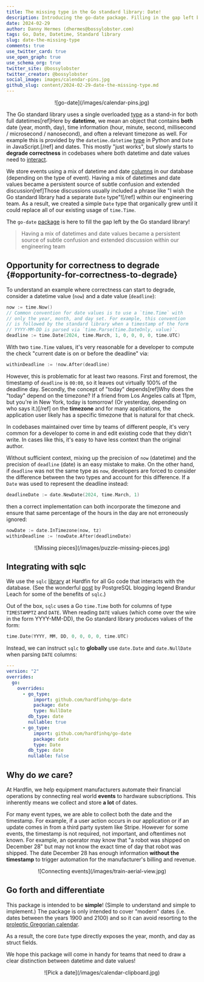 ```yaml
---
title: The missing type in the Go standard library: Date!
description: Introducing the go-date package. Filling in the gap left by the Go standard library.
date: 2024-02-29
author: Danny Hermes (dhermes@bossylobster.com)
tags: Go, Date, Datetime, Standard library
slug: date-the-missing-type
comments: true
use_twitter_card: true
use_open_graph: true
use_schema_org: true
twitter_site: @bossylobster
twitter_creator: @bossylobster
social_image: images/calendar-pins.jpg
github_slug: content/2024-02-29-date-the-missing-type.md
---
```


<div markdown="1" style="text-align: center;">
  ![go-date](/images/calendar-pins.jpg)
</div>

The Go standard library uses a single overloaded [type][1] as a stand-in for
both full datetimes[ref]Here by **datetime**, we mean an object that contains
**both** date (year, month, day), time information (hour, minute, second,
millisecond / microsecond / nanosecond), and often a relevant timezone as well.
For example this is provided by the `datetime.datetime` [type][4] in Python and
`Date` in JavaScript.[/ref] and dates. This mostly "just works", but slowly
starts to **degrade correctness** in codebases where both datetime and date
values need to [interact][2].

We store events using a mix of datetime and date [columns][8] in our database
(depending on the type of event). Having a mix of datetimes and date values
became a persistent source of subtle confusion and extended discussion[ref]Those
discussions usually included a phrase like "I wish the Go standard library had a
separate `Date` type"![/ref] within our engineering team. As a result, we
created a simple `Date` type that organically grew until it could replace all of
our existing usage of `time.Time`.

The `go-date` [package][3] is here to fill the gap left by the Go standard
library!

> Having a mix of datetimes and date values became a persistent source of subtle
> confusion and extended discussion within our engineering team

## Opportunity for correctness to degrade {#opportunity-for-correctness-to-degrade}

To understand an example where correctness can start to degrade, consider
a datetime value (`now`) and a date value (`deadline`):

```go
now := time.Now()
// Common convention for date values is to use a `time.Time` with
// only the year, month, and day set. For example, this convention
// is followed by the standard library when a timestamp of the form
// YYYY-MM-DD is parsed via `time.Parse(time.DateOnly, value)`.
deadline := time.Date(2024, time.March, 1, 0, 0, 0, 0, time.UTC)
```

With two `time.Time` values, it's very reasonable for a developer to
compute the check "current date is on or before the deadline" via:

```go
withinDeadline := !now.After(deadline)
```

However, this is problematic for at least two reasons. First and foremost, the
timestamp of `deadline` is `00:00`, so it leaves out virtually 100% of the
deadline day. Secondly, the concept of "today" depends[ref]Why does the "today"
depend on the timezone? If a friend from Los Angeles calls at 11pm, but you're
in New York, today is tomorrow! (Or yesterday, depending on who says it.)[/ref]
on the **timezone** and for many applications, the application user likely has a
specific timezone that is natural for that check.

In codebases maintained over time by teams of different people, it's very
common for a developer to come in and edit existing code that they didn't
write. In cases like this, it's easy to have less context than the original
author.

Without sufficient context, mixing up the precision of `now` (datetime) and the
precision of `deadline` (date) is an easy mistake to make. On the other hand, if
`deadline` was not the same type as `now`, developers are forced to consider the
difference between the two types and account for this difference. If a `Date`
was used to represent the deadline instead:

```go
deadlineDate := date.NewDate(2024, time.March, 1)
```

then a correct implementation can both incorporate the timezone and ensure
that same percentage of the hours in the day are not erroneously ignored:

```go
nowDate := date.InTimezone(now, tz)
withinDeadline := !nowDate.After(deadlineDate)
```

<div markdown="1" style="text-align: center;">
  ![Missing pieces](/images/puzzle-missing-pieces.jpg)
</div>

## Integrating with sqlc

We use the `sqlc` [library][6] at Hardfin for all Go code that interacts with
the database. (See the wonderful [post][5] by PostgreSQL blogging legend Brandur
Leach for some of the benefits of `sqlc`.)

Out of the box, `sqlc` uses a Go `time.Time` both for columns of type
`TIMESTAMPTZ` and `DATE`. When reading `DATE` values (which come over the
wire in the form YYYY-MM-DD), the Go standard library produces values of the
form:

```go
time.Date(YYYY, MM, DD, 0, 0, 0, 0, time.UTC)
```

Instead, we can instruct `sqlc` to **globally** use `date.Date` and
`date.NullDate` when parsing `DATE` columns:

```yaml
---
version: "2"
overrides:
  go:
    overrides:
      - go_type:
          import: github.com/hardfinhq/go-date
          package: date
          type: NullDate
        db_type: date
        nullable: true
      - go_type:
          import: github.com/hardfinhq/go-date
          package: date
          type: Date
        db_type: date
        nullable: false
```

## Why do _we_ care?

At Hardfin, we help equipment manufacturers automate their financial operations
by connecting real world **events** to hardware subscriptions. This inherently
means we collect and store **a lot** of dates.

For many event types, we are able to collect both the date and the timestamp.
For example, if a user action occurs in our application or if an update comes in
from a third party system like Stripe. However for some events, the timestamp is
not required, not important, and oftentimes not known. For example, an operator
may know that "a robot was shipped on December 28" but may not know the exact
time of day that robot was shipped. The date December 28 has enough information
**without the timestamp** to trigger automation for the manufacturer's billing
and revenue.

<div markdown="1" style="text-align: center;">
  ![Connecting events](/images/train-aerial-view.jpg)
</div>

## Go forth and differentiate

This package is intended to be **simple**! (Simple to understand and simple to
implement.) The package is only intended to cover "modern" dates (i.e. dates
between the years 1900 and 2100) and so it can avoid resorting to the
[proleptic Gregorian calendar][7].

As a result, the core `Date` type directly exposes the year, month, and day as
struct fields.

We hope this package will come in handy for teams that need to draw a clear
distinction between datetime and date values!

<div markdown="1" style="text-align: center;">
  ![Pick a date](/images/calendar-clipboard.jpg)
</div>

[1]: https://pkg.go.dev/time#Time
[2]: #opportunity-for-correctness-to-degrade
[3]: https://pkg.go.dev/github.com/hardfinhq/go-date
[4]: https://docs.python.org/3/library/datetime.html
[5]: https://brandur.org/sqlc
[6]: https://docs.sqlc.dev
[7]: https://en.wikipedia.org/wiki/Proleptic_Gregorian_calendar
[8]: https://www.postgresql.org/docs/16/datatype-datetime.html
